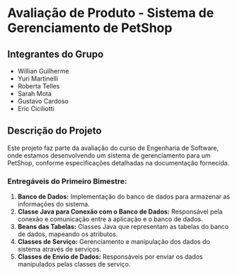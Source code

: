# Avaliação de Produto - Sistema de Gerenciamento de PetShop

## Integrantes do Grupo
- Willian Guilherme
- Yuri Martinelli
- Roberta Telles
- Sarah Mota
- Gustavo Cardoso
- Eric Ciciliotti

## Descrição do Projeto
Este projeto faz parte da avaliação do curso de Engenharia de Software, onde estamos desenvolvendo um sistema de gerenciamento para um PetShop, conforme especificações detalhadas na documentação fornecida.

### Entregáveis do Primeiro Bimestre:
1. **Banco de Dados:** Implementação do banco de dados para armazenar as informações do sistema.
2. **Classe Java para Conexão com o Banco de Dados:** Responsável pela conexão e comunicação entre a aplicação e o banco de dados.
3. **Beans das Tabelas:** Classes Java que representam as tabelas do banco de dados, mapeando os atributos.
4. **Classes de Serviço:** Gerenciamento e manipulação dos dados do sistema através de serviços.
5. **Classes de Envio de Dados:** Responsáveis por enviar os dados manipulados pelas classes de serviço.
